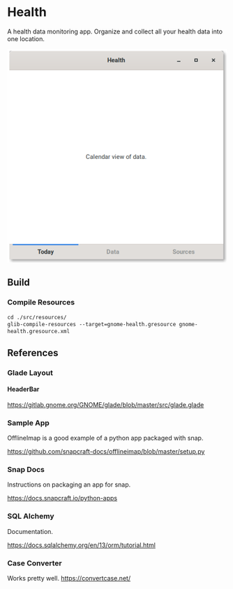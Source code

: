 # Health
A health data monitoring app. Organize and collect all
your health data into one location.

![Screen Shot](./docs/screen-shot.png)

## Build

### Compile Resources

```
cd ./src/resources/
glib-compile-resources --target=gnome-health.gresource gnome-health.gresource.xml
```

## References

### Glade Layout

#### HeaderBar
https://gitlab.gnome.org/GNOME/glade/blob/master/src/glade.glade

### Sample App
OfflineImap is a good example of a python app packaged with snap.

https://github.com/snapcraft-docs/offlineimap/blob/master/setup.py

### Snap Docs
Instructions on packaging an app for snap.

https://docs.snapcraft.io/python-apps

### SQL Alchemy
Documentation.

https://docs.sqlalchemy.org/en/13/orm/tutorial.html

### Case Converter
Works pretty well.
https://convertcase.net/